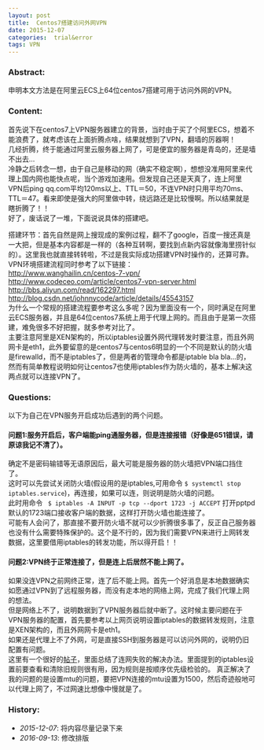 ```yaml
---
layout: post
title:  Centos7搭建访问外网VPN
date: 2015-12-07
categories:  trial&error
tags: VPN
---
```


### Abstract:
申明本文方法是在阿里云ECS上64位centos7搭建可用于访问外网的VPN。<br>

### Content:
首先说下在centos7上VPN服务器建立的背景，当时由于买了个阿里ECS，想着不能浪费了，就考虑该在上面折腾点啥，结果就想到了VPN，翻墙的厉器啊！<br>
几经折腾，终于能通过阿里云服务器上网了，可是便宜的服务器是青岛的，还是墙不出去...<br>
冷静之后转念一想，由于自己是移动的网（确实不稳定啊），想想没准用阿里来代理上国内网也能快点呢，当个游戏加速用。但发现自己还是天真了，连上阿里VPN后ping qq.com平均120ms以上、TTL＝50，不连VPN时只用平均70ms、TTL＝47。看来即使是强大的阿里做中转，绕远路还是比较慢啊。所以结果就是瞎折腾了！！ <br>
好了，废话说了一堆，下面说说具体的搭建吧。

搭建环节：首先自然是网上搜现成的案例过程，翻不了google，百度一搜还真是一大把，但是基本内容都是一样的（各种互转啊，要找到点新内容就像海里捞针似的）。这里我也就直接转转啦，不过是我实际成功搭建VPN时操作的，还算可靠。<br> 
VPN环境搭建流程同时参考了以下链接：<br>
<http://www.wanghailin.cn/centos-7-vpn/> <br>
<http://www.codeceo.com/article/centos7-vpn-server.html> <br>
<http://bbs.aliyun.com/read/162297.html>  <br>
<http://blog.csdn.net/johnnycode/article/details/45543157> <br>
为什么一个常规的搭建流程要参考这么多呢？因为里面没有一个，同时满足在阿里云ECS服务器，并且是64位centos7系统上用于代理上网的。而且由于是第一次搭建，难免很多不好把握，就多参考对比了。<br>
主要注意阿里是XEN架构的，所以iptables设置外网代理转发时要注意，而且外网网卡是eth1，此外要留意的是centos7与centos6明显的一个不同是默认的防火墙是firewalld，而不是iptables了，但是两者的管理命令都是iptable bla bla...的，然而有简单教程说明如何让centos7也使用iptables作为防火墙的，基本上解决这两点就可以连接VPN了。

### Questions:
以下为自己在VPN服务开启成功后遇到的两个问题。

#### 问题1:服务开启后，客户端能ping通服务器，但是连接报错（好像是651错误，请原谅我记不清了）。
确定不是密码输错等无语原因后，最大可能是服务器的防火墙把VPN端口挡住了。<br>这时可以先尝试关闭防火墙(假设用的是iptables,可用命令
```$ systemctl stop iptables.service```)，再连接，如果可以连，则说明是防火墙的问题。<br>
此时用命令 ``` $ iptables -A INPUT -p tcp --dport 1723 -j ACCEPT```
打开pptpd默认的1723端口接收客户端的数据，这样打开防火墙也能连接了。<br>
可能有人会问了，那直接不要开防火墙不就可以少折腾很多事了，反正自己服务器也没有什么需要特殊保护的。这个是不行的，因为我们需要VPN来进行上网转发数据，这里要借用iptables的转发功能，所以得开启！！

#### 问题2:VPN终于正常连接了，但是连上后居然不能上网了。
如果没连VPN之前网终正常，连了后不能上网。首先一个好消息是本地数据确实如愿通过VPN到了远程服务器，而没有走本地的网络上网，完成了我们代理上网的想法。<br>
但是网络上不了，说明数据到了VPN服务器后就中断了。这时候主要问题在于VPN服务器的配置，首先要参考以上网页说明设置iptables的数据转发规则，注意是XEN架构的，而且外网网卡是eth1。<br>
如果还是代理上不了外网，可是直接SSH到服务器是可以访问外网的，说明仍旧配置有问题。<br>
这里有一个很好的[帖子](http://bbs.aliyun.com/read/163732.html?spm=5176.bbsr163732.0.0.DU3Vqo)，里面总结了连网失败的解决办法。里面提到的iptables设置前要查看和清除旧规则很有用，因为规则是按顺序优先级检验的。
真正解决了我的问题的是设置mtu的问题，要把VPN连接的mtu设置为1500，然后奇迹般地可以代理上网了，不过网速比想像中慢就是了。

### History:
* <em>2015-12-07</em>: 将内容尽量记录下来<br>
* <em>2016-09-13</em>: 修改排版<br>

